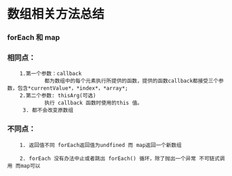 # 数组相关方法总结

### forEach 和 map

### 相同点：
        1.第一个参数：callback
                都为数组中的每个元素执行所提供的函数，提供的函数callback都接受三个参数，包含*currentValue*，*index*，*array*;
        2.第二个参数: thisArg(可选) 
                执行 callback 函数时使用的this 值。
         3. 都不会改变原数组

### 不同点：
        1. 返回值不同 forEach返回值为undfined 而 map返回一个新数组

        2. forEach 没有办法中止或者跳出 forEach() 循环，除了抛出一个异常 不可链式调用 而map可以
  